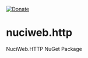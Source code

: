 [![Donate](https://img.shields.io/badge/-%E2%99%A5%20Donate-%23ff69b4)](https://hmlendea.go.ro/donate)

# nuciweb.http
NuciWeb.HTTP NuGet Package
